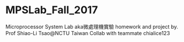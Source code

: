 # MPSLab_Fall_2017
Microprocessor System Lab aka微處理機實驗 homework and project 
by. Prof Shiao-Li Tsao@NCTU Taiwan
Collab with teammate chialice123
